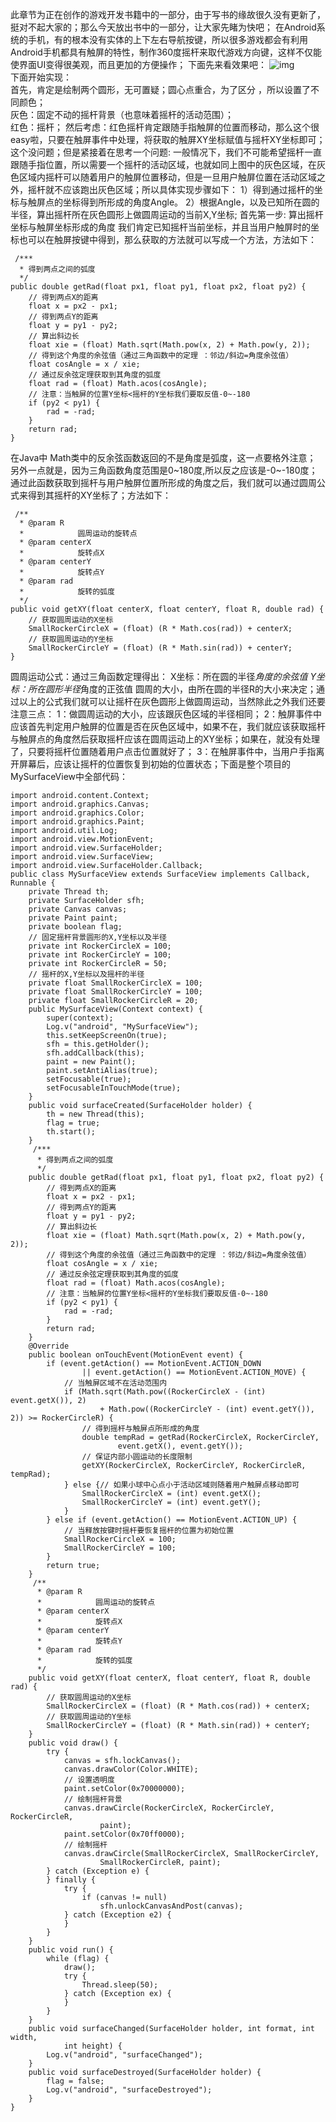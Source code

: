 此章节为正在创作的游戏开发书籍中的一部分，由于写书的缘故很久没有更新了，挺对不起大家的；那么今天放出书中的一部分，让大家先睹为快吧；
在Android系统的手机，有的根本没有实体的上下左右导航按键，所以很多游戏都会有利用Android手机都具有触屏的特性，制作360度摇杆来取代游戏方向键，这样不仅能使界面UI变得很美观，而且更加的方便操作；
下面先来看效果吧：
![img](P)  
下面开始实现：       
首先，肯定是绘制两个圆形，无可置疑；圆心点重合，为了区分 ，所以设置了不同颜色；       
灰色：固定不动的摇杆背景（也意味着摇杆的活动范围）；       
红色：摇杆；       然后考虑：红色摇杆肯定跟随手指触屏的位置而移动，那么这个很easy啦，只要在触屏事件中处理，将获取的触屏XY坐标赋值与摇杆XY坐标即可；这个没问题；但是紧接着在思考一个问题:
一般情况下，我们不可能希望摇杆一直跟随手指位置，所以需要一个摇杆的活动区域，也就如同上图中的灰色区域，在灰色区域内摇杆可以随着用户的触屏位置移动，但是一旦用户触屏位置在活动区域之外，摇杆就不应该跑出灰色区域；所以具体实现步骤如下：
1）得到通过摇杆的坐标与触屏点的坐标得到所形成的角度Angle。
2）根据Angle，以及已知所在圆的半径，算出摇杆所在灰色圆形上做圆周运动的当前X,Y坐标;
首先第一步: 算出摇杆坐标与触屏坐标形成的角度
我们肯定已知摇杆当前坐标，并且当用户触屏时的坐标也可以在触屏按键中得到，那么获取的方法就可以写成一个方法，方法如下：
```    
 /***
  * 得到两点之间的弧度
  */
public double getRad(float px1, float py1, float px2, float py2) {
	// 得到两点X的距离
	float x = px2 - px1;
	// 得到两点Y的距离
	float y = py1 - py2;
	// 算出斜边长
	float xie = (float) Math.sqrt(Math.pow(x, 2) + Math.pow(y, 2));
	// 得到这个角度的余弦值（通过三角函数中的定理 ：邻边/斜边=角度余弦值）
	float cosAngle = x / xie;
	// 通过反余弦定理获取到其角度的弧度
	float rad = (float) Math.acos(cosAngle);
	// 注意：当触屏的位置Y坐标<摇杆的Y坐标我们要取反值-0~-180
	if (py2 < py1) {
		rad = -rad;
	}
	return rad;
}
```
在Java中 Math类中的反余弦函数返回的不是角度是弧度，这一点要格外注意；
另外一点就是，因为三角函数角度范围是0~180度,所以反之应该是-0~-180度；  通过此函数获取到摇杆与用户触屏位置所形成的角度之后，我们就可以通过圆周公式来得到其摇杆的XY坐标了；方法如下：
```  
 /**
  * @param R
  *            圆周运动的旋转点
  * @param centerX
  *            旋转点X
  * @param centerY
  *            旋转点Y
  * @param rad
  *            旋转的弧度
  */
public void getXY(float centerX, float centerY, float R, double rad) {
	// 获取圆周运动的X坐标
	SmallRockerCircleX = (float) (R * Math.cos(rad)) + centerX;
	// 获取圆周运动的Y坐标
	SmallRockerCircleY = (float) (R * Math.sin(rad)) + centerY;
}
```
圆周运动公式：通过三角函数定理得出：
X坐标：所在圆的半径*角度的余弦值
Y坐标：所在圆形半径*角度的正弦值
圆周的大小，由所在圆的半径R的大小来决定；通过以上的公式我们就可以让摇杆在灰色圆形上做圆周运动，当然除此之外我们还要注意三点：
1：做圆周运动的大小，应该跟灰色区域的半径相同；
2：触屏事件中应该首先判定用户触屏的位置是否在灰色区域中，如果不在，我们就应该获取摇杆与触屏点的角度然后获取摇杆应该在圆周运动上的XY坐标；如果在，就没有处理了，只要将摇杆位置随着用户点击位置就好了；
3：在触屏事件中，当用户手指离开屏幕后，应该让摇杆的位置恢复到初始的位置状态；下面是整个项目的MySurfaceView中全部代码：
```   
import android.content.Context;
import android.graphics.Canvas;
import android.graphics.Color;
import android.graphics.Paint;
import android.util.Log;
import android.view.MotionEvent;
import android.view.SurfaceHolder;
import android.view.SurfaceView;
import android.view.SurfaceHolder.Callback;
public class MySurfaceView extends SurfaceView implements Callback, Runnable {
	private Thread th;
	private SurfaceHolder sfh;
	private Canvas canvas;
	private Paint paint;
	private boolean flag;
	// 固定摇杆背景圆形的X,Y坐标以及半径
	private int RockerCircleX = 100;
	private int RockerCircleY = 100;
	private int RockerCircleR = 50;
	// 摇杆的X,Y坐标以及摇杆的半径
	private float SmallRockerCircleX = 100;
	private float SmallRockerCircleY = 100;
	private float SmallRockerCircleR = 20;
	public MySurfaceView(Context context) {
		super(context);
		Log.v("android", "MySurfaceView");
		this.setKeepScreenOn(true);
		sfh = this.getHolder();
		sfh.addCallback(this);
		paint = new Paint();
		paint.setAntiAlias(true);
		setFocusable(true);
		setFocusableInTouchMode(true);
	}
	public void surfaceCreated(SurfaceHolder holder) {
		th = new Thread(this);
		flag = true;
		th.start();
	}
	 /***
	  * 得到两点之间的弧度
	  */
	public double getRad(float px1, float py1, float px2, float py2) {
		// 得到两点X的距离
		float x = px2 - px1;
		// 得到两点Y的距离
		float y = py1 - py2;
		// 算出斜边长
		float xie = (float) Math.sqrt(Math.pow(x, 2) + Math.pow(y, 2));
		// 得到这个角度的余弦值（通过三角函数中的定理 ：邻边/斜边=角度余弦值）
		float cosAngle = x / xie;
		// 通过反余弦定理获取到其角度的弧度
		float rad = (float) Math.acos(cosAngle);
		// 注意：当触屏的位置Y坐标<摇杆的Y坐标我们要取反值-0~-180
		if (py2 < py1) {
			rad = -rad;
		}
		return rad;
	}
	@Override
	public boolean onTouchEvent(MotionEvent event) {
		if (event.getAction() == MotionEvent.ACTION_DOWN
				|| event.getAction() == MotionEvent.ACTION_MOVE) {
			// 当触屏区域不在活动范围内
			if (Math.sqrt(Math.pow((RockerCircleX - (int) event.getX()), 2)
					+ Math.pow((RockerCircleY - (int) event.getY()), 2)) >= RockerCircleR) {
				// 得到摇杆与触屏点所形成的角度
				double tempRad = getRad(RockerCircleX, RockerCircleY,
						event.getX(), event.getY());
				// 保证内部小圆运动的长度限制
				getXY(RockerCircleX, RockerCircleY, RockerCircleR, tempRad);
			} else {// 如果小球中心点小于活动区域则随着用户触屏点移动即可
				SmallRockerCircleX = (int) event.getX();
				SmallRockerCircleY = (int) event.getY();
			}
		} else if (event.getAction() == MotionEvent.ACTION_UP) {
			// 当释放按键时摇杆要恢复摇杆的位置为初始位置
			SmallRockerCircleX = 100;
			SmallRockerCircleY = 100;
		}
		return true;
	}
	 /**
	  * @param R
	  *            圆周运动的旋转点
	  * @param centerX
	  *            旋转点X
	  * @param centerY
	  *            旋转点Y
	  * @param rad
	  *            旋转的弧度
	  */
	public void getXY(float centerX, float centerY, float R, double rad) {
		// 获取圆周运动的X坐标
		SmallRockerCircleX = (float) (R * Math.cos(rad)) + centerX;
		// 获取圆周运动的Y坐标
		SmallRockerCircleY = (float) (R * Math.sin(rad)) + centerY;
	}
	public void draw() {
		try {
			canvas = sfh.lockCanvas();
			canvas.drawColor(Color.WHITE);
			// 设置透明度
			paint.setColor(0x70000000);
			// 绘制摇杆背景
			canvas.drawCircle(RockerCircleX, RockerCircleY, RockerCircleR,
					paint);
			paint.setColor(0x70ff0000);
			// 绘制摇杆
			canvas.drawCircle(SmallRockerCircleX, SmallRockerCircleY,
					SmallRockerCircleR, paint);
		} catch (Exception e) {
		} finally {
			try {
				if (canvas != null)
					sfh.unlockCanvasAndPost(canvas);
			} catch (Exception e2) {
			}
		}
	}
	public void run() {
		while (flag) {
			draw();
			try {
				Thread.sleep(50);
			} catch (Exception ex) {
			}
		}
	}
	public void surfaceChanged(SurfaceHolder holder, int format, int width,
			int height) {
		Log.v("android", "surfaceChanged");
	}
	public void surfaceDestroyed(SurfaceHolder holder) {
		flag = false;
		Log.v("android", "surfaceDestroyed");
	}
}
```